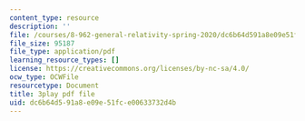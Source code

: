 ```yaml
---
content_type: resource
description: ''
file: /courses/8-962-general-relativity-spring-2020/dc6b64d591a8e09e51fce00633732d4b_OOmZkNa72t4.pdf
file_size: 95187
file_type: application/pdf
learning_resource_types: []
license: https://creativecommons.org/licenses/by-nc-sa/4.0/
ocw_type: OCWFile
resourcetype: Document
title: 3play pdf file
uid: dc6b64d5-91a8-e09e-51fc-e00633732d4b
---
```

